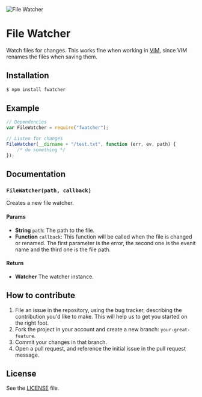 ![File Watcher](http://i.imgur.com/vy4T9a6.png)

# File Watcher
Watch files for changes. This works fine when working in [VIM](http://www.vim.org/),
since VIM renames the files when saving them.

## Installation

```sh
$ npm install fwatcher
```

## Example

```js
// Dependencies
var FileWatcher = require("fwatcher");

// Listen for changes
FileWatcher(__dirname + "/test.txt", function (err, ev, path) {
    /* do something */
});
```

## Documentation
### `FileWatcher(path, callback)`
Creates a new file watcher.

#### Params
- **String** `path`: The path to the file.
- **Function** `callback`: This function will be called when the file is changed or renamed. The first parameter is the error, the second one is
the evenit name and the third one is the file path.

#### Return
- **Watcher** The watcher instance.

## How to contribute
1. File an issue in the repository, using the bug tracker, describing the
   contribution you'd like to make. This will help us to get you started on the
   right foot.
2. Fork the project in your account and create a new branch:
   `your-great-feature`.
3. Commit your changes in that branch.
4. Open a pull request, and reference the initial issue in the pull request
   message.

## License
See the [LICENSE](./LICENSE) file.
